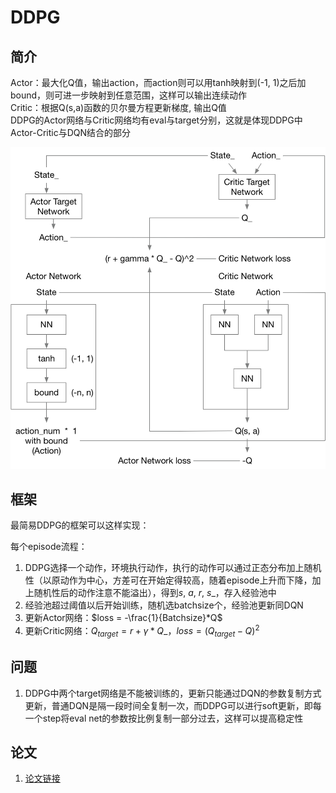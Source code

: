# DDPG

## 简介

Actor：最大化Q值，输出action，而action则可以用tanh映射到(-1, 1)之后加bound，则可进一步映射到任意范围，这样可以输出连续动作  
Critic：根据Q(s,a)函数的贝尔曼方程更新梯度, 输出Q值  
DDPG的Actor网络与Critic网络均有eval与target分别，这就是体现DDPG中Actor-Critic与DQN结合的部分  

![DDPG](./img/DDPG.png)

## 框架

最简易DDPG的框架可以这样实现：

每个episode流程：

1. DDPG选择一个动作，环境执行动作，执行的动作可以通过正态分布加上随机性（以原动作为中心，方差可在开始定得较高，随着episode上升而下降，加上随机性后的动作注意不能溢出），得到$s$, $a$, $r$, $s\_$，存入经验池中
2. 经验池超过阈值以后开始训练，随机选batchsize个，经验池更新同DQN
3. 更新Actor网络：$loss = -\frac{1}{Batchsize}*Q$
4. 更新Critic网络：$Q_{target}=r + \gamma*Q\_$，$loss = (Q_{target}-Q)^2$  

## 问题

1. DDPG中两个target网络是不能被训练的，更新只能通过DQN的参数复制方式更新，普通DQN是隔一段时间全复制一次，而DDPG可以进行soft更新，即每一个step将eval net的参数按比例复制一部分过去，这样可以提高稳定性

## 论文

1. [论文链接](https://arxiv.org/abs/1509.02971)
